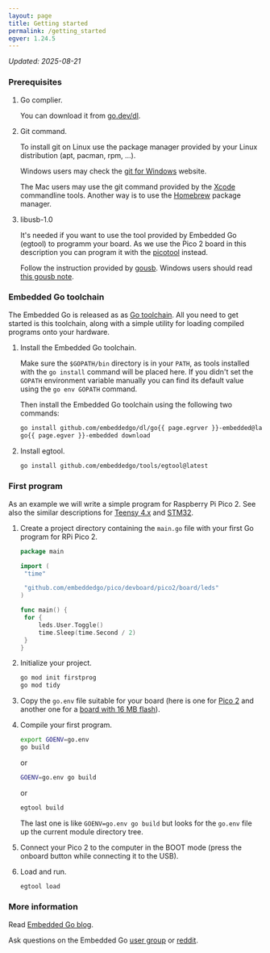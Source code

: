 ```yaml
---
layout: page
title: Getting started
permalink: /getting_started
egver: 1.24.5
---
```


*Updated: 2025-08-21*

### Prerequisites

1. Go complier.

   You can download it from [go.dev/dl](https://go.dev/dl/).

2. Git command.

   To install git on Linux use the package manager provided by your Linux distribution (apt, pacman, rpm, ...).

   Windows users may check the [git for Windows](https://gitforwindows.org/) website.

   The Mac users may use the git command provided by the [Xcode](https://developer.apple.com/xcode/) commandline tools. Another way is to use the [Homebrew](https://brew.sh/) package manager.

3. libusb-1.0

   It's needed if you want to use the tool provided by Embedded Go (egtool) to programm your board. As we use the Pico 2 board in this description you can program it with the [picotool](https://github.com/raspberrypi/picotool) instead.

   Follow the instruction provided by [gousb](https://github.com/google/gousb?tab=readme-ov-file). Windows users should read [this gousb note](https://github.com/google/gousb?tab=readme-ov-file#notes-for-installation-on-windows).

### Embedded Go toolchain

The Embedded Go is released as as [Go toolchain](https://go.dev/doc/toolchain). All you need to get started is this toolchain, along with a simple utility for loading compiled programs onto your hardware.

1. Install the Embedded Go toolchain.

   Make sure the `$GOPATH/bin` directory is in your `PATH`, as tools installed with the `go install` command will be placed here. If you didn't set the `GOPATH` environment variable manually you can find its default value using the `go env GOPATH` command.

   Then install the Embedded Go toolchain using the following two commands:

   ```sh
   go install github.com/embeddedgo/dl/go{{ page.egrver }}-embedded@latest
   go{{ page.egver }}-embedded download
   ```

2. Install egtool.

   ```sh
   go install github.com/embeddedgo/tools/egtool@latest
   ```

### First program

As an example we will write a simple program for Raspberry Pi Pico 2. See also the similar descriptions for [Teensy 4.x](https://github.com/embeddedgo/imxrt?tab=readme-ov-file#getting-started) and [STM32](https://github.com/embeddedgo/stm32?tab=readme-ov-file#getting-started).

1. Create a project directory containing the `main.go` file with your first Go program for RPi Pico 2.

   ```go
   package main

   import (
   	"time"

   	"github.com/embeddedgo/pico/devboard/pico2/board/leds"
   )

   func main() {
   	for {
   		leds.User.Toggle()
   		time.Sleep(time.Second / 2)
   	}
   }
   ```

4. Initialize your project.

   ```sh
   go mod init firstprog
   go mod tidy
   ```

5. Copy the `go.env` file suitable for your board (here is one for [Pico 2](https://github.com/embeddedgo/pico/blob/master/devboard/pico2/examples/go.env) and another one for a [board with 16 MB flash](https://github.com/embeddedgo/pico/blob/master/devboard/weacta10/examples/go.env)).

6. Compile your first program.

   ```sh
   export GOENV=go.env
   go build
   ```

   or

   ```sh
   GOENV=go.env go build
   ```

   or

   ```sh
   egtool build
   ```

   The last one is like `GOENV=go.env go build` but looks for the `go.env` file up the current module directory tree.

7. Connect your Pico 2 to the computer in the BOOT mode (press the onboard button while connecting it to the USB).

8. Load and run.

   ```sh
   egtool load
   ```

### More information

Read [Embedded Go blog](https://embeddedgo.github.io/).

Ask questions on the Embedded Go [user group](https://groups.google.com/forum/#!forum/embeddedgo) or [reddit](https://www.reddit.com/r/EmbeddedGo/).
